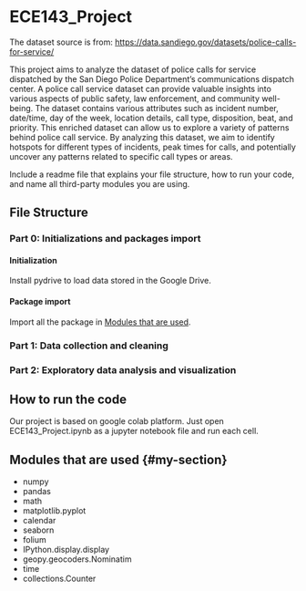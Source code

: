 # ECE143_Project

The dataset source is from: https://data.sandiego.gov/datasets/police-calls-for-service/


This project aims to analyze the dataset of police calls for service dispatched by the San Diego Police
Department’s communications dispatch center. A police call service dataset can provide valuable insights into
various aspects of public safety, law enforcement, and community well-being. The dataset contains various
attributes such as incident number, date/time, day of the week, location details, call type, disposition, beat,
and priority. This enriched dataset can allow us to explore a variety of patterns behind police call service.
By analyzing this dataset, we aim to identify hotspots for different types of incidents, peak times for calls,
and potentially uncover any patterns related to specific call types or areas.

Include a readme file that explains your file structure, how to run your code, and name all third-party modules you are using.

## File Structure
### Part 0: Initializations and packages import
#### Initialization
Install pydrive to load data stored in the Google Drive.

#### Package import
Import all the package in [Modules that are used](#my-section).

### Part 1: Data collection and cleaning


### Part 2: Exploratory data analysis and visualization


## How to run the code
Our project is based on google colab platform. Just open ECE143_Project.ipynb as a jupyter notebook file and run each cell.

## Modules that are used {#my-section}
* numpy 
* pandas
* math
* matplotlib.pyplot
* calendar
* seaborn
* folium
* IPython.display.display
* geopy.geocoders.Nominatim
* time
* collections.Counter
